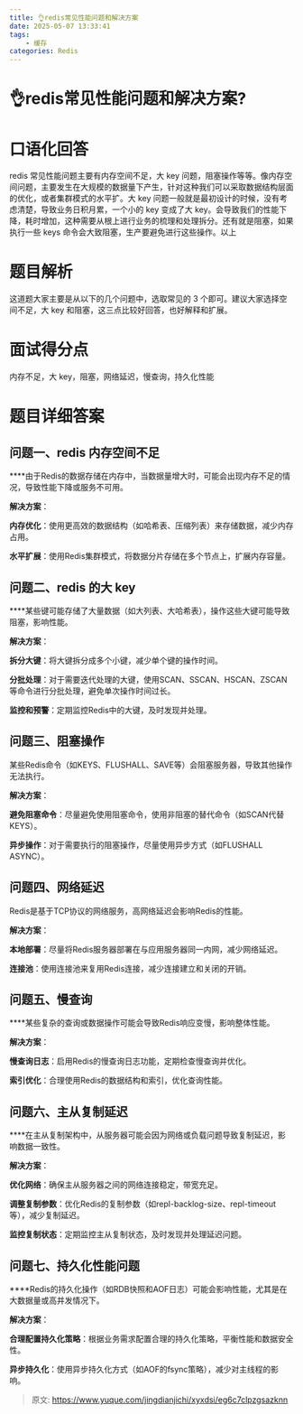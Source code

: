 ```yaml
---
title: 👌redis常见性能问题和解决方案
date: 2025-05-07 13:33:41
tags:
	- 缓存
categories: Redis
---
```



# 👌redis常见性能问题和解决方案?


# 口语化回答
redis 常见性能问题主要有内存空间不足，大 key 问题，阻塞操作等等。像内存空间问题，主要发生在大规模的数据量下产生，针对这种我们可以采取数据结构层面的优化，或者集群模式的水平扩。大 key 问题一般就是最初设计的时候，没有考虑清楚，导致业务日积月累，一个小的 key 变成了大 key。会导致我们的性能下降，耗时增加，这种需要从根上进行业务的梳理和处理拆分。还有就是阻塞，如果执行一些 keys 命令会大致阻塞，生产要避免进行这些操作。以上

# 题目解析
这道题大家主要是从以下的几个问题中，选取常见的 3 个即可。建议大家选择空间不足，大 key 和阻塞，这三点比较好回答，也好解释和扩展。

# 面试得分点
内存不足，大 key，阻塞，网络延迟，慢查询，持久化性能

# 题目详细答案
## 问题一、redis 内存空间不足
****由于Redis的数据存储在内存中，当数据量增大时，可能会出现内存不足的情况，导致性能下降或服务不可用。

**解决方案**：

**内存优化**：使用更高效的数据结构（如哈希表、压缩列表）来存储数据，减少内存占用。

**水平扩展**：使用Redis集群模式，将数据分片存储在多个节点上，扩展内存容量。

## 问题二、redis 的大 key
****某些键可能存储了大量数据（如大列表、大哈希表），操作这些大键可能导致阻塞，影响性能。

**解决方案**：

**拆分大键**：将大键拆分成多个小键，减少单个键的操作时间。

**分批处理**：对于需要迭代处理的大键，使用SCAN、SSCAN、HSCAN、ZSCAN等命令进行分批处理，避免单次操作时间过长。

**监控和预警**：定期监控Redis中的大键，及时发现并处理。

## 问题三、阻塞操作
某些Redis命令（如KEYS、FLUSHALL、SAVE等）会阻塞服务器，导致其他操作无法执行。

**解决方案**：

**避免阻塞命令**：尽量避免使用阻塞命令，使用非阻塞的替代命令（如SCAN代替KEYS）。

**异步操作**：对于需要执行的阻塞操作，尽量使用异步方式（如FLUSHALL ASYNC）。

## 问题四、网络延迟
Redis是基于TCP协议的网络服务，高网络延迟会影响Redis的性能。

**解决方案**：

**本地部署**：尽量将Redis服务器部署在与应用服务器同一内网，减少网络延迟。

**连接池**：使用连接池来复用Redis连接，减少连接建立和关闭的开销。

## 问题五、慢查询
****某些复杂的查询或数据操作可能会导致Redis响应变慢，影响整体性能。

**解决方案**：

**慢查询日志**：启用Redis的慢查询日志功能，定期检查慢查询并优化。

**索引优化**：合理使用Redis的数据结构和索引，优化查询性能。

## 问题六、主从复制延迟
****在主从复制架构中，从服务器可能会因为网络或负载问题导致复制延迟，影响数据一致性。

**解决方案**：

**优化网络**：确保主从服务器之间的网络连接稳定，带宽充足。

**调整复制参数**：优化Redis的复制参数（如repl-backlog-size、repl-timeout等），减少复制延迟。

**监控复制状态**：定期监控主从复制状态，及时发现并处理延迟问题。

## 问题七、持久化性能问题
****Redis的持久化操作（如RDB快照和AOF日志）可能会影响性能，尤其是在大数据量或高并发情况下。

**解决方案**：

**合理配置持久化策略**：根据业务需求配置合理的持久化策略，平衡性能和数据安全性。

**异步持久化**：使用异步持久化方式（如AOF的fsync策略），减少对主线程的影响。



> 原文: <https://www.yuque.com/jingdianjichi/xyxdsi/eg6c7clpzgsazknn>